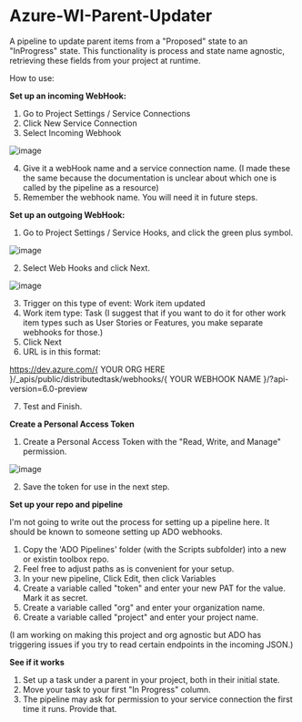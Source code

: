 # Azure-WI-Parent-Updater
A pipeline to update parent items from a "Proposed" state to an "InProgress" state.  This functionality is process and state name agnostic, retrieving these fields from your project at runtime.

How to use:

**Set up an incoming WebHook:**
1. Go to Project Settings / Service Connections
2. Click New Service Connection
3. Select Incoming Webhook

![image](https://github.com/Big-Bald-Mike/ADO-WI-Parent-Updater/assets/7321330/9fe123dc-640e-4a5d-89d8-ef617e2ce8d1)

4. Give it a webHook name and a service connection name.
    (I made these the same because the documentation is unclear about which one is called by the pipeline as a resource)
5. Remember the webhook name.  You will need it in future steps.

**Set up an outgoing WebHook:**
1. Go to Project Settings / Service Hooks, and click the green plus symbol.

![image](https://github.com/Big-Bald-Mike/ADO-WI-Parent-Updater/assets/7321330/07492da4-a791-429e-90d9-559c39a6aefb)

2. Select Web Hooks and click Next.

![image](https://github.com/Big-Bald-Mike/ADO-WI-Parent-Updater/assets/7321330/7920b2d0-18c6-451c-b472-d215d87f0a7f)

3. Trigger on this type of event:  Work item updated
4. Work item type: Task  (I suggest that if you want to do it for other work item types such as User Stories or Features, you make separate webhooks for those.)
5. Click Next
6. URL is in this format:

https://dev.azure.com/{ YOUR ORG HERE }/\_apis/public/distributedtask/webhooks/{ YOUR WEBHOOK NAME }/?api-version=6.0-preview

7. Test and Finish.

**Create a Personal Access Token**
1. Create a Personal Access Token with the "Read, Write, and Manage" permission.

![image](https://github.com/Big-Bald-Mike/ADO-WI-Parent-Updater/assets/7321330/95970f09-a530-4866-b10d-15366229e9c7)

2. Save the token for use in the next step.

**Set up your repo and pipeline**

I'm not going to write out the process for setting up a pipeline here.  It should be known to someone setting up ADO webhooks.
1. Copy the 'ADO Pipelines' folder (with the Scripts subfolder) into a new or existin toolbox repo.  
2. Feel free to adjust paths as is convenient for your setup.
3. In your new pipeline, Click Edit, then click Variables
4. Create a variable called "token" and enter your new PAT for the value.  Mark it as secret.
5. Create a variable called "org" and enter your organization name.
6. Create a variable called "project" and enter your project name.

(I am working on making this project and org agnostic but ADO has triggering issues if you try to read certain endpoints in the incoming JSON.)

**See if it works**

1. Set up a task under a parent in your project, both in their initial state.
2. Move your task to your first "In Progress" column.
3. The pipeline may ask for permission to your service connection the first time it runs.  Provide that.

